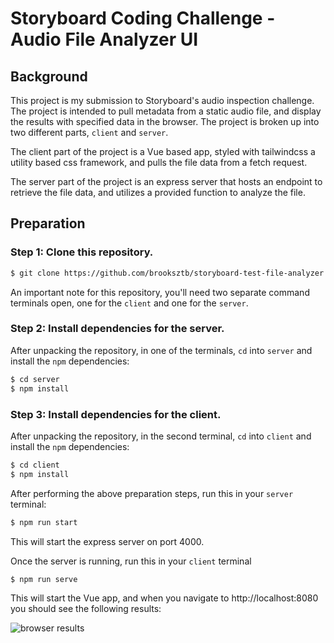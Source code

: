# Storyboard Coding Challenge - Audio File Analyzer UI

## Background

This project is my submission to Storyboard's audio inspection challenge. The project is intended to pull metadata from a static audio file, and display the results with specified data in the browser. The project is broken up into two different parts, `client` and `server`.

The client part of the project is a Vue based app, styled with tailwindcss a utility based css framework, and pulls the file data from a fetch request.

The server part of the project is an express server that hosts an endpoint to retrieve the file data, and utilizes a provided function to analyze the file.

## Preparation

### Step 1: Clone this repository.

```sh
$ git clone https://github.com/brooksztb/storyboard-test-file-analyzer.git
```

An important note for this repository, you'll need two separate command terminals open, one for the `client` and one for the `server`.

### Step 2: Install dependencies for the server.

After unpacking the repository, in one of the terminals, `cd` into `server` and install the `npm`
dependencies:

```sh
$ cd server
$ npm install
```

### Step 3: Install dependencies for the client.

After unpacking the repository, in the second terminal, `cd` into `client` and install the `npm`
dependencies:

```sh
$ cd client
$ npm install
```

After performing the above preparation steps, run this in your `server` terminal:

```sh
$ npm run start
```

This will start the express server on port 4000.

Once the server is running, run this in your `client` terminal

```sh
$ npm run serve
```

This will start the Vue app, and when you navigate to http://localhost:8080 you should see the following results:

![browser results](file:///Users/brooksztb/Desktop/fileAnalyzerUi.png)
